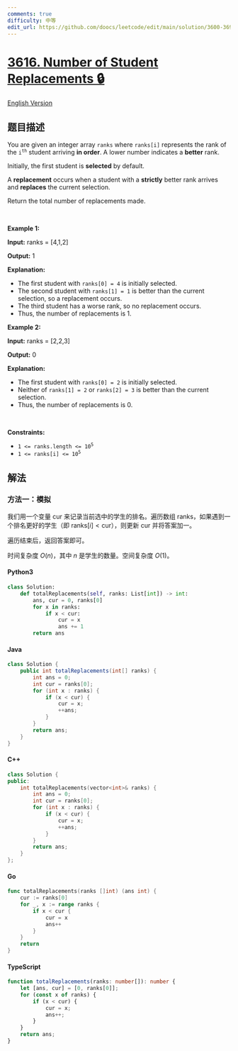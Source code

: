 ```yaml
---
comments: true
difficulty: 中等
edit_url: https://github.com/doocs/leetcode/edit/main/solution/3600-3699/3616.Number%20of%20Student%20Replacements/README.md
---
```


<!-- problem:start -->

# [3616. Number of Student Replacements 🔒](https://leetcode.cn/problems/number-of-student-replacements)

[English Version](/solution/3600-3699/3616.Number%20of%20Student%20Replacements/README_EN.md)

## 题目描述

<!-- description:start -->

<p>You are given an integer array <code>ranks</code> where <code>ranks[i]</code> represents the rank of the <code>i<sup>th</sup></code> student arriving <strong>in order</strong>. A lower number indicates a <strong>better</strong> rank.</p>

<p>Initially, the first student is <strong>selected</strong> by default.</p>

<p>A <strong>replacement</strong> occurs when a student with a <strong>strictly</strong> better rank arrives and <strong>replaces</strong> the current selection.</p>

<p>Return the total number of replacements made.</p>

<p>&nbsp;</p>
<p><strong class="example">Example 1:</strong></p>

<div class="example-block">
<p><strong>Input:</strong> <span class="example-io">ranks = [4,1,2]</span></p>

<p><strong>Output:</strong> <span class="example-io">1</span></p>

<p><strong>Explanation:</strong></p>

<ul>
	<li>The first student with <code>ranks[0] = 4</code> is initially selected.</li>
	<li>The second student with <code>ranks[1] = 1</code> is better than the current selection, so a replacement occurs.</li>
	<li>The third student has a worse rank, so no replacement occurs.</li>
	<li>Thus, the number of replacements is 1.</li>
</ul>
</div>

<p><strong class="example">Example 2:</strong></p>

<div class="example-block">
<p><strong>Input:</strong> <span class="example-io">ranks = [2,2,3]</span></p>

<p><strong>Output:</strong> <span class="example-io">0</span></p>

<p><strong>Explanation:</strong></p>

<ul>
	<li>The first student with <code>ranks[0] = 2</code> is initially selected.</li>
	<li>Neither of <code>ranks[1] = 2</code> or <code>ranks[2] = 3</code> is better than the current selection.</li>
	<li>Thus, the number of replacements is 0.</li>
</ul>
</div>

<p>&nbsp;</p>
<p><strong>Constraints:</strong></p>

<ul>
	<li><code>1 &lt;= ranks.length &lt;= 10<sup>5</sup>​​​​​​​</code></li>
	<li><code>1 &lt;= ranks[i] &lt;= 10<sup>5</sup></code></li>
</ul>

<!-- description:end -->

## 解法

<!-- solution:start -->

### 方法一：模拟

我们用一个变量 $\text{cur}$ 来记录当前选中的学生的排名。遍历数组 $\text{ranks}$，如果遇到一个排名更好的学生（即 $\text{ranks}[i] < \text{cur}$），则更新 $\text{cur}$ 并将答案加一。

遍历结束后，返回答案即可。

时间复杂度 $O(n)$，其中 $n$ 是学生的数量。空间复杂度 $O(1)$。

<!-- tabs:start -->

#### Python3

```python
class Solution:
    def totalReplacements(self, ranks: List[int]) -> int:
        ans, cur = 0, ranks[0]
        for x in ranks:
            if x < cur:
                cur = x
                ans += 1
        return ans
```

#### Java

```java
class Solution {
    public int totalReplacements(int[] ranks) {
        int ans = 0;
        int cur = ranks[0];
        for (int x : ranks) {
            if (x < cur) {
                cur = x;
                ++ans;
            }
        }
        return ans;
    }
}
```

#### C++

```cpp
class Solution {
public:
    int totalReplacements(vector<int>& ranks) {
        int ans = 0;
        int cur = ranks[0];
        for (int x : ranks) {
            if (x < cur) {
                cur = x;
                ++ans;
            }
        }
        return ans;
    }
};
```

#### Go

```go
func totalReplacements(ranks []int) (ans int) {
	cur := ranks[0]
	for _, x := range ranks {
		if x < cur {
			cur = x
			ans++
		}
	}
	return
}
```

#### TypeScript

```ts
function totalReplacements(ranks: number[]): number {
    let [ans, cur] = [0, ranks[0]];
    for (const x of ranks) {
        if (x < cur) {
            cur = x;
            ans++;
        }
    }
    return ans;
}
```

<!-- tabs:end -->

<!-- solution:end -->

<!-- problem:end -->
